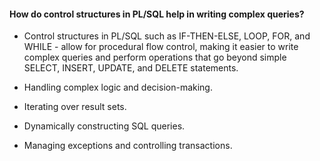 #### How do control structures in PL/SQL help in writing complex queries?

- Control structures in PL/SQL such as IF-THEN-ELSE, LOOP, FOR, and WHILE - allow for procedural flow control, making it easier to write complex queries and perform operations that go beyond simple SELECT, INSERT, UPDATE, and DELETE statements.

- Handling complex logic and decision-making.

- Iterating over result sets.

- Dynamically constructing SQL queries.

- Managing exceptions and controlling transactions.